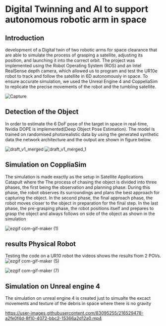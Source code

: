 # Digital Twinning and AI to support autonomous robotic arm in space

## Introduction

development of a Digital twin of two robotic arms for space clearance that are able to simulate the process of grasping a satellite, adjusting its position, and launching it into the correct orbit. The project was implemented using the Robot Operating System (ROS) and an Intel RealSense depth camera, which allowed us to program and test the UR10e robot to track and follow the satellite in 6D autonomously in space. To ensure accurate simulation, we used the Unreal Engine 4 and CoppeliaSim to replicate the precise movements of the robot and the tumbling satellite.

![Capture](https://user-images.githubusercontent.com/83095255/216526108-075e38f4-9f27-41e8-895d-e7c2841aac73.PNG)

## Detection of the Object

In order to estimate the 6 DoF pose of the target in space in real-time, Nvidia DOPE is implemented(Deep Object Pose Estimation). The model is trained on randomised 
photorealistic data by using the generated synthetic data the network architecture and the output are shown in figure below.

![draft_v1_merged](https://user-images.githubusercontent.com/83095255/216527978-225ca753-ae8c-4dcb-96db-165ac7475038.png)
![draft_v1_merged_1](https://user-images.githubusercontent.com/83095255/216528045-e9d74dac-e83a-44bb-a098-92a2a45b6260.png)

## Simulation on CoppliaSim
The simulation is made exactly as the setup in Satellite Applications Catapult where the The process of chasing the object is divided into three phases, the first being the observation and planning phase. During this phase, the robot observes its surroundings and plans the best approach for capturing the object. In the second phase, the final approach phase, the robot moves closer to the object in preparation for the final step. In the last phase, the pre-grasping phase, the robot positions itself and prepares to grasp the object and always follows on side of the object as shown in the simulation

![ezgif com-gif-maker (1)](https://user-images.githubusercontent.com/83095255/216528981-ab5b0fd5-26aa-4e07-8213-16ea0f78cbcc.gif)

## results Physical Robot 
Testing the code on a UR10 robot the videos shows the results from 2 POVs.
![ezgif com-gif-maker (5)](https://user-images.githubusercontent.com/83095255/216532117-bb72734b-61f6-46a7-a6f0-6c96f7a3271d.gif)

![ezgif com-gif-maker (7)](https://user-images.githubusercontent.com/83095255/216534072-d22bdeb4-658a-46cd-b95a-8423e28722ec.gif)

## Simulation on Unreal engine 4 

The simulation on unreal engine 4 is created just to simualte the excact movements and texture of the debris in space where there is no gravity

https://user-images.githubusercontent.com/83095255/216529478-a2fe0f4d-8f10-4072-bbc2-15366a2d12a0.mp4

